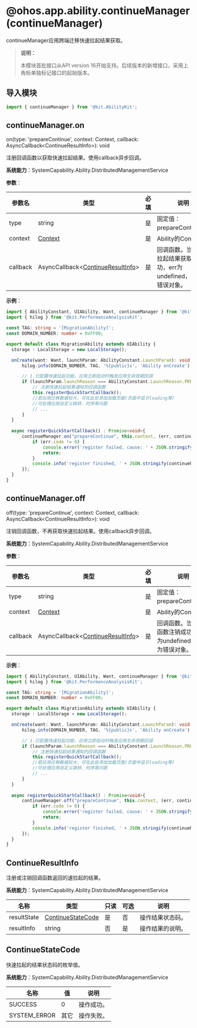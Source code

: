 # @ohos.app.ability.continueManager (continueManager)

continueManager应用跨端迁移快速拉起结果获取。

> **说明：**
> 
> 本模块首批接口从API version 16开始支持。后续版本的新增接口，采用上角标单独标记接口的起始版本。

## 导入模块

```ts
import { continueManager } from '@kit.AbilityKit';
```

## continueManager.on

on(type: 'prepareContinue', context: Context, callback: AsyncCallback&lt;ContinueResultInfo&gt;): void

注册回调函数以获取快速拉起结果。使用callback异步回调。

**系统能力**：SystemCapability.Ability.DistributedManagementService

**参数**：

  | 参数名 | 类型                                                                                              | 必填 | 说明                                       |
  | -------- |-------------------------------------------------------------------------------------------------| -------- |------------------------------------------|
  | type | string                                                                                          | 是 | 固定值：prepareContinue。                     |
  | context | [Context](../apis-ability-kit/js-apis-inner-application-baseContext.md)                                                                                         | 是 | Ability的Context。                         |
  | callback | AsyncCallback&lt;[ContinueResultInfo](js-apis-app-ability-continueManager.md#continueresultinfo)&gt; | 是 | 回调函数。当快速拉起结果获取成功，err为undefined，否则为错误对象。 |

**示例**：

  ```ts
import { AbilityConstant, UIAbility, Want, continueManager } from '@kit.AbilityKit';
import { hilog } from '@kit.PerformanceAnalysisKit';

const TAG: string = '[MigrationAbility]';
const DOMAIN_NUMBER: number = 0xFF00;

export default class MigrationAbility extends UIAbility {
    storage : LocalStorage = new LocalStorage();

    onCreate(want: Want, launchParam: AbilityConstant.LaunchParam): void {
        hilog.info(DOMAIN_NUMBER, TAG, '%{public}s', 'Ability onCreate');

        // 1.已配置快速拉起功能，应用立即启动时触发应用生命周期回调
        if (launchParam.launchReason === AbilityConstant.LaunchReason.PREPARE_CONTINUATION) {
            // 注册快速拉起结果通知的回调函数
            this.registerQuickStartCallback();
            //若应用迁移数据较大，可在此处添加加载页面(页面中显示loading等)
            //可处理应用自定义跳转、时序等问题
            // ...
        }
    }
    
    async registerQuickStartCallback() : Promise<void>{
        continueManager.on("prepareContinue", this.context, (err, continueResultInfo)=>{
            if (err.code != 0) {
                console.error('register failed, cause: ' + JSON.stringify(err));
                return;
            }
            console.info('register finished, ' + JSON.stringify(continueResultInfo));
        });
    }
}
  ```

## continueManager.off

off(type: 'prepareContinue', context: Context, callback: AsyncCallback&lt;ContinueResultInfo&gt;): void

注销回调函数，不再获取快速拉起结果。使用callback异步回调。

**系统能力**：SystemCapability.Ability.DistributedManagementService

**参数**：

| 参数名 | 类型                                 | 必填 | 说明                                   |
  | -------- |------------------------------------| -------- |--------------------------------------|
| type | string                             | 是 | 固定值：prepareContinue。                 |
| context | [Context](../apis-ability-kit/js-apis-inner-application-baseContext.md)                            | 是 | Ability的Context。                     |
| callback | AsyncCallback&lt;[ContinueResultInfo](js-apis-app-ability-continueManager.md#continueresultinfo)&gt; | 是 | 回调函数。当回调函数注销成功，err为undefined，否则为错误对象。 |

**示例**：

  ```ts
import { AbilityConstant, UIAbility, Want, continueManager } from '@kit.AbilityKit';
import { hilog } from '@kit.PerformanceAnalysisKit';

const TAG: string = '[MigrationAbility]';
const DOMAIN_NUMBER: number = 0xFF00;

export default class MigrationAbility extends UIAbility {
    storage : LocalStorage = new LocalStorage();

    onCreate(want: Want, launchParam: AbilityConstant.LaunchParam): void {
        hilog.info(DOMAIN_NUMBER, TAG, '%{public}s', 'Ability onCreate');

        // 1.已配置快速拉起功能，应用立即启动时触发应用生命周期回调
        if (launchParam.launchReason === AbilityConstant.LaunchReason.PREPARE_CONTINUATION) {
            // 注册快速拉起结果通知的回调函数
            this.registerQuickStartCallback();
            //若应用迁移数据较大，可在此处添加加载页面(页面中显示loading等)
            //可处理应用自定义跳转、时序等问题
            // ...
        }
    }
    
    async registerQuickStartCallback() : Promise<void>{
        continueManager.off("prepareContinue", this.context, (err, continueResultInfo)=>{
            if (err.code != 0) {
                console.error('register failed, cause: ' + JSON.stringify(err));
                return;
            }
            console.info('register finished, ' + JSON.stringify(continueResultInfo));
        });
    }
}
  ```

## ContinueResultInfo

注册或注销回调函数返回的速拉起的结果。

**系统能力**：SystemCapability.Ability.DistributedManagementService

| 名称 | 类型                                                                            | 只读 | 可选 | 说明       |
| -------- |-------------------------------------------------------------------------------|----|----|----------|
| resultState | [ContinueStateCode](js-apis-app-ability-continueManager.md#continuestatecode) | 是  | 否  | 操作结果状态码。 |
| resultInfo | string                                                                        | 否  | 是  | 操作结果的说明。 |

## ContinueStateCode

快速拉起的结果状态码的枚举值。

**系统能力**：SystemCapability.Ability.DistributedManagementService

| 名称 | 值  | 说明    | 
| -------- |----|-------|
| SUCCESS  | 0  | 操作成功。 | 
| SYSTEM_ERROR | 其它 | 操作失败。 | 

